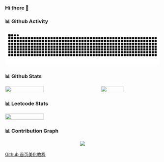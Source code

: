 ### Hi there 👋

<!--
**leizhenyu-lzy/leizhenyu-lzy** is a ✨ _special_ ✨ repository because its `README.md` (this file) appears on your GitHub profile.

Here are some ideas to get you started:

- 🔭 I’m currently working on ...
- 🌱 I’m currently learning ...
- 👯 I’m looking to collaborate on ...
- 🤔 I’m looking for help with ...
- 💬 Ask me about ...
- 📫 How to reach me: ...
- 😄 Pronouns: ...
- ⚡ Fun fact: ...
-->

### 📊 Github Activity
<picture>
  <source media="(prefers-color-scheme: dark)" srcset="https://raw.githubusercontent.com/leizhenyu-lzy/leizhenyu-lzy/output/github-contribution-grid-snake-dark.svg">
  <source media="(prefers-color-scheme: light)" srcset="https://raw.githubusercontent.com/leizhenyu-lzy/leizhenyu-lzy/output/github-contribution-grid-snake.svg">
  <img alt="github contribution grid snake animation" src="https://raw.githubusercontent.com/leizhenyu-lzy/leizhenyu-lzy/output/github-contribution-grid-snake.svg">
</picture>

### 📊 Github Stats
<div style="display:flex; justify-content: space-between; align-items: center;">
  <img src="https://github-readme-stats.vercel.app/api?username=leizhenyu-lzy&layout=compact&theme=react&hide_border=true&bg_color=1F222E&title_color=F85D7F&icon_color=F8D866&show_icons=true" width="50%" height="50%" />
  <img src="https://github-readme-stats.vercel.app/api/top-langs/?username=leizhenyu-lzy&layout=compact&theme=react&hide_border=true&bg_color=1F222E&title_color=F85D7F&icon_color=F8D866&hide=css" width="38%" height="38%" />
</div>

### 📊 Leetcode Stats
<div style="display:flex; justify-content: space-between; align-items: center;">
  <img src="https://leetcard.jacoblin.cool/Lin-jun-xiang?theme=nord&ext=heatmap" width="50%" height="50%" />
</div>



### 📊 Contribution Graph
<div align="center"> <img src="https://github-readme-activity-graph.vercel.app/graph?username=leizhenyu-lzy&theme=github" /> </div>
<!-- [![leizhenyu-lzy's github activity graph](https://github-readme-activity-graph.vercel.app/graph?username=leizhenyu-lzy)](https://github.com/leizhenyu-lzy/github-readme-activity-graph) -->


[Github 首页美化教程](https://zhuanlan.zhihu.com/p/454597068)
